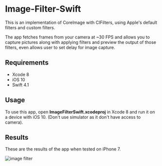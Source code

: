 # Image-Filter-Swift

This is an implementation of CoreImage with CIFilters, using Apple's default filters and custom filters.

The app fetches frames from your camera at ~30 FPS and allows you to capture pictures along with applying filters and preview the output of those filters, even allows user to set delay for image capture. 

## Requirements

- Xcode 8
- iOS 10
- Swift 4.1

## Usage

To use this app, open **ImageFilterSwift.xcodeproj** in Xcode 8 and run it on a device with iOS 10. (Don't use simulator as it don't have access to camera).

## Results

These are the results of the app when tested on iPhone 7. 

![image filter](demo.gif)
